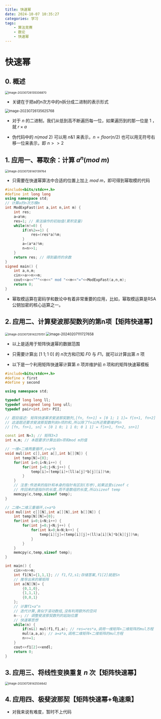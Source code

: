 ```yaml
---
title: 快速幂
date: 2024-10-07 10:35:27
categories: 学习
tags:
    - 算法竞赛
    - 数论
    - 快速幂
---
```


<meta name="referrer" content="no-referrer" />



# 快速幂

<!-- toc -->

<!-- more -->



## 0. 概述

<img src="https://gitee.com/RoysterCDD/figurebed/raw/master/img/image-20230726135336870.png" alt="image-20230726135336870" style="zoom:67%;" />

* 关键在于把a的n次方中的n拆分成二进制的表示形式



<img src="https://gitee.com/RoysterCDD/figurebed/raw/master/img/image-20230726135625768.png" alt="image-20230726135625768" style="zoom: 80%;" />

* 对于 $n$ 的二进制，我们从低到高不断遍历每一位，如果遍历到的那一位是 $1$ ，就 $r×a$

* 伪代码中的 $n(mod\ 2)$ 可以用 $n\&1$ 来表示，$n=floor(n/2)$ 也可以用无符号右移一位来表示，即 $n>>2$



## 1. 应用一、幂取余：计算 $a^n(mod\ m)$

<img src="https://gitee.com/RoysterCDD/figurebed/raw/master/img/image-20230726140139764.png" alt="image-20230726140139764" style="zoom:67%;" />

* 只需要在快速幂算法中合适的位置上加上 $mod\ m$，即可得到幂取模的代码

``` c++
#include<bits/stdc++.h>
#define int long long
using namespace std;
// 计算a的n次方模m
int ModExpFast(int a,int n,int m) {
	int res;
	a=a%m;
	res=1; // 乘法操作的初始值(累积变量)
	while(n!=0) {
		if(n%2==1) {
			res=(res*a)%m;
		}
		a=(a*a)%m;
		n=n>>1;
	}
	return res; // 得到最终的余数
}
signed main() {
	int a,n,m;
	cin>>a>>n>>m;
	cout<<a<<"^"<<n<<" mod "<<m<<"="<<ModExpFast(a,n,m);
	return 0;
}
```

* 幂取模运算在密码学和数论中有着非常重要的应用，比如，幂取模运算是RSA公钥加密的核心运算之一。



## 2. 应用二、计算斐波那契数列的第n项【矩阵快速幂】

<img src="https://gitee.com/RoysterCDD/figurebed/raw/master/img/image-20230726142215151.png" alt="image-20230726142215151" style="zoom:67%;" />

<img src="https://gitee.com/RoysterCDD/figurebed/raw/master/img/image-20240207111727658.png" alt="image-20240207111727658" style="zoom:80%;" />

* 以上是适用于矩阵快速幂的数据范围

* 只需要计算出 $[1\ 1; 1\ 0]$ 的 $n$次方和已知 $F0$ 与 $F1$，就可以计算出第 $n$ 项
* 以下是一个利用矩阵快速幂计算第 $n$ 项并维护前 $n$ 项和的矩阵快速幂模板

``` c++
#include<bits/stdc++.h>
#define x first
#define y second

using namespace std;

typedef long long ll;
typedef unsigned long long ull;
typedef pair<int,int> PII;

// 题目描述: 矩阵快速幂求斐波那契数列,[fn, fn+1] × [0 1; 1 1]= f[n+1, fn+2]
// 这道题还要求斐波那契数列前n项的和,所以除了fn以外还需要维护Sn
// [fn, fn+1, sn] × [0 1 0; 1 1 0; 0 1 1] = f[n+1, fn+2, sn+1]

const int N=3; // 矩阵3×3
int n,m; // 本题要求计算出前n项和mod m的值

// 一维×二维两重循环,c=a*b
void mul(int c[],int a[],int b[][N]) {
	int temp[N]={0};
	for(int i=0;i<N;i++) {
		for(int j=0;j<N;j++) {
			temp[i]=(temp[i]+(ll)a[j]*b[j][i])%m;
		}
	}
	// 注意:传进来的指针和本身的指针有区别(形参),如果这里sizeof c
	// 传回来的是指针的长度,而不是数组的长度,所以sizeof temp
	memcpy(c,temp,sizeof temp);
}

// 二维×二维三重循环,c=a*b
void mul(int c[][N],int a[][N],int b[][N]) {
	int temp[N][N]={0};
	for(int i=0;i<N;i++) {
		for(int j=0;j<N;j++) {
			for(int k=0;k<N;k++) {
				temp[i][j]=(temp[i][j]+(ll)a[i][k]*b[k][j])%m;
			}
		}
	}
	memcpy(c,temp,sizeof temp);
}

int main() {
	cin>>n>>m;
	int f1[N]={1,1,1}; // f1,f2,s1;存储答案,f1[2]就是Sn
	// 推导出来的幂矩阵
	int a[N][N]= {
		{0,1,0},
		{1,1,1},
		{0,0,1}
	};
	// 计算f1×a^n
	// 迭代计算,类似于滚动数组,没有利用额外的空间
	n--; // 调整斐波那契数列的起始位置
	// 快速幂思想
	while(n) {
		if(n&1) mul(f1,f1,a); // res=res*a,调用一维矩阵×二维矩阵的mul方程
		mul(a,a,a); // a=a*a,调用二维矩阵×二维矩阵的mul方程
		n>>=1;
	}
	cout<<f1[2]<<endl;
	return 0;
}
```



## 3. 应用三、将线性变换重复 $n$ 次【矩阵快速幂】

<img src="https://gitee.com/RoysterCDD/figurebed/raw/master/img/image-20230726142534642.png" alt="image-20230726142534642" style="zoom:67%;" />



## 4. 应用四、极斐波那契【矩阵快速幂+龟速乘】

* 对我来说有难度，暂时不上代码
